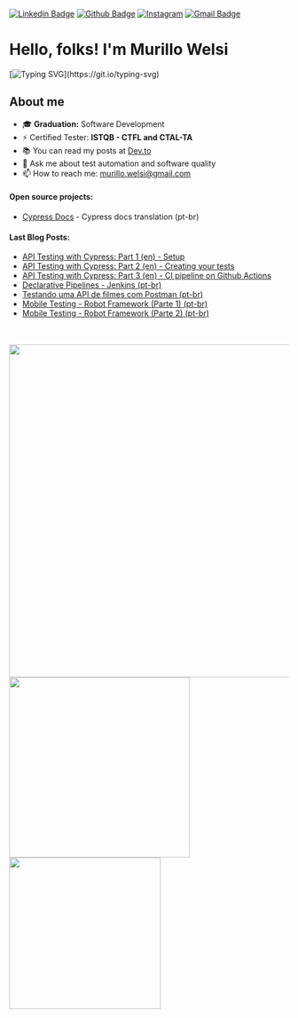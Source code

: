 [![Linkedin Badge](https://img.shields.io/badge/-LinkedIn-0077B5?style=flat&logo=Linkedin&logoColor=white&link=https://www.linkedin.com/in/murillowelsi/)](https://www.linkedin.com/in/murillowelsi/) [![Github Badge](https://img.shields.io/badge/-Github-242A2D?style=flat&logo=Github&logoColor=white&link=https://github.com/murillowelsi/)](https://github.com/murillowelsi/) [![Instagram](https://img.shields.io/badge/-instagram-D42F8A?style=flat&logo=instagram&logoColor=white&link=https://www.instagram.com/murillowelsi/)](https://www.instagram.com/murillowelsi/) [![Gmail Badge](https://img.shields.io/badge/-Gmail-c14438?style=flat-square&logo=Gmail&logoColor=white&link=mailto:murillo.welsi@gmail.com)](mailto:murillo.welsi@gmail.com) 

# Hello, folks! I'm Murillo Welsi

[![Typing SVG](https://readme-typing-svg.herokuapp.com/?lines=QA+Engineer+at+25Friday;From+%F0%9F%87%A7%F0%9F%87%B7+|+Living+in+%F0%9F%87%B5%F0%9F%87%B9;)](https://git.io/typing-svg)
<div>

## About me

- :mortar_board: **Graduation:** Software Development
- ⚡ Certified Tester: **ISTQB - CTFL and CTAL-TA**
- 📚 You can read my posts at [Dev.to](https://dev.to/murillowelsi)
- 💬 Ask me about test automation and software quality
- 📫 How to reach me: murillo.welsi@gmail.com

#### **Open source projects:**

- [Cypress Docs](https://github.com/pedrohyvo/cypress-docs-pt-br) - Cypress docs translation (pt-br)

#### **Last Blog Posts:**

- [API Testing with Cypress: Part 1 (en) - Setup](https://dev.to/murillowelsi/api-testing-with-cypress-part-1-5coe)
- [API Testing with Cypress: Part 2 (en) - Creating your tests](https://dev.to/murillowelsi/api-testing-with-cypress-part-2-creating-your-tests-270i)
- [API Testing with Cypress: Part 3 (en) - CI pipeline on Github Actions](https://dev.to/murillowelsi/api-testing-with-cypress-part-3-ci-pipeline-on-github-actions-48np)
- [Declarative Pipelines - Jenkins (pt-br)](https://medium.com/p/d84087963499)
- [Testando uma API de filmes com Postman (pt-br)](https://medium.com/p/80f2efe8ccea)
- [Mobile Testing - Robot Framework (Parte 1) (pt-br)](https://robotizandotestes.blogspot.com/2020/05/season-mobile-com-appium-ep02.html)
- [Mobile Testing - Robot Framework (Parte 2) (pt-br)](https://robotizandotestes.blogspot.com/2020/05/season-mobile-com-appium-ep03.html)

<div>

<br>
<br>

<img width="600" src="https://github-readme-stats.vercel.app/api?username=murillowelsi&show_icons=true&count_private=true&theme=dark&hide_border=true&hide=issues,contribs&bg_color=1c1d24">
<br>

<img width="325" src="https://github-readme-streak-stats.herokuapp.com?user=murillowelsi&theme=dark&hide_border=true&background=1c1d24">
<img width="273" src="https://github-readme-stats.vercel.app/api/top-langs/?username=murillowelsi&layout=compact&hide_border=true&theme=dark&bg_color=1c1d24&langs_count=6&hide=tex,html,css,php,vba,hack">
